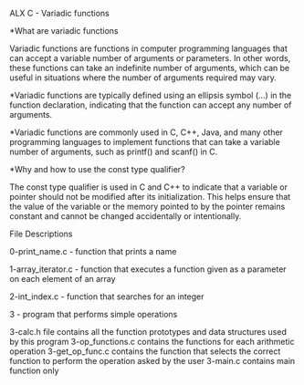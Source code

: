 ALX C - Variadic functions

*What are variadic functions

Variadic functions are functions in computer programming languages that can accept a variable number of arguments or parameters.
In other words, these functions can take an indefinite number of arguments,
which can be useful in situations where the number of arguments required may vary.

*Variadic functions are typically defined using an ellipsis symbol (...) in the function declaration,
indicating that the function can accept any number of arguments.

*Variadic functions are commonly used in C, C++, Java, and many other programming languages
to implement functions that can take a variable number of arguments, such as printf() and scanf() in C.

*Why and how to use the const type qualifier?

The const type qualifier is used in C and C++ to indicate that a variable or pointer should not be modified after its initialization. 
This helps ensure that the value of the variable or the memory pointed to by the pointer remains constant
and cannot be changed accidentally or intentionally.

File Descriptions

0-print_name.c - function that prints a name

1-array_iterator.c - function that executes a function given as a parameter on each element of an array

2-int_index.c - function that searches for an integer

3 - program that performs simple operations

3-calc.h file contains all the function prototypes and data structures used by this program
3-op_functions.c contains the functions for each arithmetic operation 3-get_op_func.c contains
the function that selects the correct function to perform the operation asked by the user 3-main.c contains main function only

